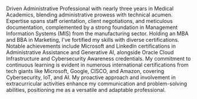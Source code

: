 Driven Administrative Professional with nearly three years in Medical Academics, blending administrative prowess with technical acumen. 
Expertise spans staff orientation, client negotiations, and meticulous documentation, complemented by a strong foundation in Management Information Systems (MIS) from the manufacturing sector.
Holding an MBA and BBA in Marketing, I've fortified my skills with diverse certifications. 
Notable achievements include Microsoft and LinkedIn certifications in Administrative Assistance and Generative AI, alongside Oracle Cloud Infrastructure and Cybersecurity Awareness credentials.
My commitment to continuous learning is evident in numerous international certifications from tech giants like Microsoft, Google, CISCO, and Amazon, covering Cybersecurity, IoT, and AI.
My proactive approach and involvement in extracurricular activities enhance my communication and problem-solving abilities, positioning me as a versatile and adaptable professional.

<!---
Tanzil777/Tanzil777 is a ✨ special ✨ repository because its `README.md` (this file) appears on your GitHub profile.
You can click the Preview link to take a look at your changes.
--->
